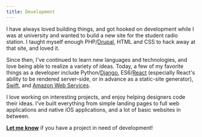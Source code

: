 ```yaml
---
title: Development
---
```

I have always loved building things, and got hooked on development while I was at university and wanted to build a new site for the student radio station. I taught myself enough PHP/[Drupal](https://www.drupal.com/), HTML and CSS to hack away at that site, and loved it.

Since then, I've continued to learn new languages and technologies, and love being able to realize a variety of ideas. Today, a few of my favorite things as a developer include Python/[Django](https://www.djangoproject.com/), ES6/[React](https://facebook.github.io/react/) (especially React's ability to be rendered server-side, or in advance as a static-site generator), [Swift](https://developer.apple.com/swift/), and [Amazon Web Services](https://aws.amazon.com/).

I love working on interesting projects, and enjoy helping designers code their ideas. I've built everything from simple landing pages to full web applications and native iOS applications, and a lot of basic websites in between.

__[Let me know](/contact/)__ if you have a project in need of development!
